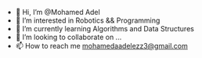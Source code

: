 - 👋 Hi, I’m @Mohamed Adel
- 👀 I’m interested in Robotics && Programming
- 🌱 I’m currently learning Algorithms and Data Structures 
- 💞️ I’m looking to collaborate on ...
- 📫 How to reach me mohamedaadelezz3@gmail.com

<!---
Cizzorz3/Cizzorz3 is a ✨ special ✨ repository because its `README.md` (this file) appears on your GitHub profile.
You can click the Preview link to take a look at your changes.
--->

